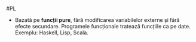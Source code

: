 #PL 
- Bazată pe **funcții pure**, fără modificarea variabilelor externe și fără efecte secundare. Programele funcționale tratează funcțiile ca pe date. Exemplu: Haskell, Lisp, Scala.